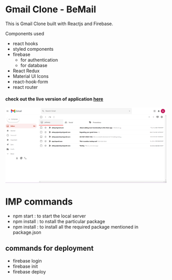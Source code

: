 # Gmail Clone - BeMail
This is Gmail Clone built with Reactjs and Firebase.

Components used
- react hooks
- styled components
- firebase
  - for authentication
  - for database
- React Redux
- Material UI Icons
- react-hook-form
- react router

#### check out the live version of application [here](https://mailclone-abhayraj.web.app/)

![DEMO IMAGE|700](https://github.com/abhayrajmalviya/GmailClone/blob/main/demo.png)


# IMP commands

- npm start : to start the local server
- npm install <package name> : to nstall the particular package
- npm install : to install all the required package mentioned in package.json
  
## commands for deployment
- firebase login
- firebase init
- firebase deploy

